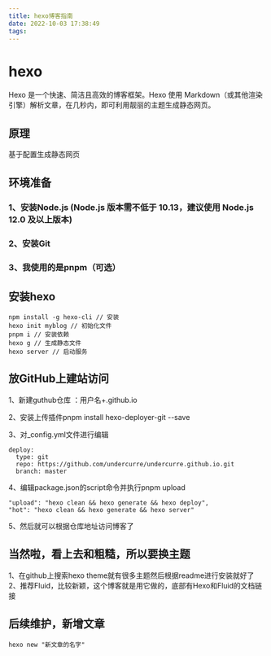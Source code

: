 ```yaml
---
title: hexo博客指南
date: 2022-10-03 17:38:49
tags:
---
```

# hexo
Hexo 是一个快速、简洁且高效的博客框架。Hexo 使用 Markdown（或其他渲染引擎）解析文章，在几秒内，即可利用靓丽的主题生成静态网页。

## 原理
基于配置生成静态网页

## 环境准备

### 1、安装Node.js (Node.js 版本需不低于 10.13，建议使用 Node.js 12.0 及以上版本)
### 2、安装Git
### 3、我使用的是pnpm（可选）

## 安装hexo

```
npm install -g hexo-cli // 安装
hexo init myblog // 初始化文件
pnpm i // 安装依赖
hexo g // 生成静态文件
hexo server // 启动服务
```

## 放GitHub上建站访问
1、新建guthub仓库 ：用户名+.github.io

2、安装上传插件pnpm install hexo-deployer-git --save

3、对_config.yml文件进行编辑
```
deploy:
  type: git
  repo: https://github.com/undercurre/undercurre.github.io.git
  branch: master
```
4、编辑package.json的script命令并执行pnpm upload
```
"upload": "hexo clean && hexo generate && hexo deploy",
"hot": "hexo clean && hexo generate && hexo server"
```
5、然后就可以根据仓库地址访问博客了

## 当然啦，看上去和粗糙，所以要换主题

1、在github上搜索hexo theme就有很多主题然后根据readme进行安装就好了
2、推荐Fluid，比较新颖，这个博客就是用它做的，底部有Hexo和Fluid的文档链接

## 后续维护，新增文章
```
hexo new "新文章的名字"
```